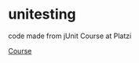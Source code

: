 # unitesting
code made from jUnit Course at Platzi

[Course](https://platzi.com/cursos/testing-java/)
